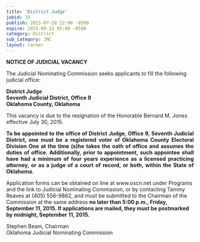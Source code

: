 ```yaml
---
title: 'District Judge'
jobid: 33
publish: 2015-07-28 12:00 -0500
expire: 2015-09-11 05:00 -0500
category: District
sub_category: JNC
layout: career
---
```

<div class="vacant">
<div class="rup-head">
<p class="centerText"><b>NOTICE OF JUDICIAL VACANCY</b></p>

<p>The Judicial Nominating Commission seeks applicants to fill the following judicial office:</p>
<p class="centerText">
<strong>District Judge</strong><br>
<strong>Seventh Judicial District, Office 9</strong><br>
<strong>Oklahoma County, Oklahoma</strong></p>
</div>
<div class="rup-body">
<p>This vacancy is due to the resignation of the Honorable Bernard M. Jones effective July 30, 2015.</p>
<p class="innervacant" style="text-align: justify;">
<strong>To be appointed to the office of District Judge, Office 9, Seventh Judicial District, one must be a registered voter of Oklahoma County Electoral Division One at the time (s)he takes the oath of office and assumes the duties of office.  Additionally, prior to appointment, such appointee shall have had a minimum of four years experience as a licensed practicing attorney, or as a judge of a court of record, or both, within the State of Oklahoma.</strong>
</p>
<p>Application forms can be obtained on line at www.oscn.net  under Programs and the link to Judicial Nominating Commission, or by contacting Tammy Reaves at (405) 556-9862, and must be submitted to the Chairman of the Commission at the same address 
<strong>no later than 5:00 p.m., Friday, September 11, 2015.  If applications are mailed, they must be postmarked by midnight, September 11, 2015.</strong></p>
<p class="centerText">Stephen Beam, Chairman<br>
Oklahoma Judicial Nominating Commission</p>
</div>
</div>